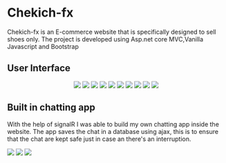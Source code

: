 # Chekich-fx
Chekich-fx is an E-commerce website that is specifically designed to sell shoes only.
The project is developed using Asp.net core MVC,Vanilla Javascript and Bootstrap
<h2>User Interface</h2>
<p align="center">
  <img src="https://github.com/Siyabongahenry/SiyaWeb/blob/main/src/Images/Project/Store/store-1.png"/>
  <img src="https://github.com/Siyabongahenry/SiyaWeb/blob/main/src/Images/Project/Store/store-2.png"/>
  <img src="https://github.com/Siyabongahenry/SiyaWeb/blob/main/src/Images/Project/Store/store-3.png"/>
  <img src="https://github.com/Siyabongahenry/SiyaWeb/blob/main/src/Images/Project/Store/store-4.png"/>
  <img src="https://github.com/Siyabongahenry/SiyaWeb/blob/main/src/Images/Project/Store/store-5.png"/>
  <img src="https://github.com/Siyabongahenry/SiyaWeb/blob/main/src/Images/Project/Store/store-6.png"/>
  <img src="https://github.com/Siyabongahenry/SiyaWeb/blob/main/src/Images/Project/Store/store-7.png"/>
  <img src="https://github.com/Siyabongahenry/SiyaWeb/blob/main/src/Images/Project/Store/store-8.png"/>
  <img src="https://github.com/Siyabongahenry/SiyaWeb/blob/main/src/Images/Project/Store/store-9.png"/>
  <img src="https://github.com/Siyabongahenry/SiyaWeb/blob/main/src/Images/Project/Store/store-10.png"/>
</p>
<h2>Built in chatting app</h2>
<p aligh="center">
  With the help of signalR I was able to build my own chatting app inside the website. The app saves the chat in a database using ajax, this is to
  ensure that the chat are kept safe just in case an there's an interruption.
</p>
<p align="center>
  <img src="https://github.com/Siyabongahenry/SiyaWeb/blob/main/src/Images/Project/Chat/chat-1.png"/>
  <img src="https://github.com/Siyabongahenry/SiyaWeb/blob/main/src/Images/Project/Chat/chat-2.png"/>
  <img src="https://github.com/Siyabongahenry/SiyaWeb/blob/main/src/Images/Project/Chat/chat-3.png"/>
  <img src="https://github.com/Siyabongahenry/SiyaWeb/blob/main/src/Images/Project/Chat/chat-4.png"/>                                                                                                
</p>


